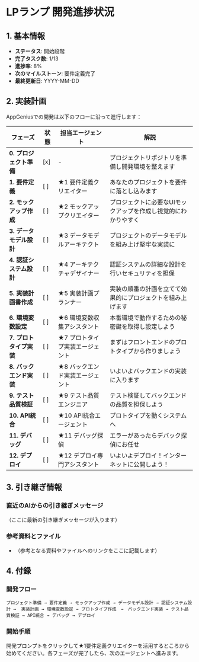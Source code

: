 # LPランプ 開発進捗状況

## 1. 基本情報

- **ステータス**: 開始段階
- **完了タスク数**: 1/13
- **進捗率**: 8%
- **次のマイルストーン**: 要件定義完了
- **最終更新日**: YYYY-MM-DD

## 2. 実装計画

AppGeniusでの開発は以下のフローに沿って進行します：

| フェーズ | 状態 | 担当エージェント | 解説 |
|---------|------|----------------|------|
| **0. プロジェクト準備** | [x] | - | プロジェクトリポジトリを準備し開発環境を整えます |
| **1. 要件定義** | [ ] | ★1 要件定義クリエイター | あなたのプロジェクトを要件に落とし込みます |
| **2. モックアップ作成** | [ ] | ★2 モックアップクリエイター | プロジェクトに必要なUIモックアップを作成し視覚的にわかりやすく |
| **3. データモデル設計** | [ ] | ★3 データモデルアーキテクト | プロジェクトのデータモデルを組み上げ堅牢な実装に |
| **4. 認証システム設計** | [ ] | ★4 アーキテクチャデザイナー | 認証システムの詳細な設計を行いセキュリティを担保 |
| **5. 実装計画書作成** | [ ] | ★5 実装計画プランナー | 実装の順番の計画を立てて効果的にプロジェクトを組み上げます |
| **6. 環境変数設定** | [ ] | ★6 環境変数収集アシスタント | 本番環境で動作するための秘密鍵を取得し設定しよう |
| **7. プロトタイプ実装** | [ ] | ★7 プロトタイプ実装エージェント | まずはフロントエンドのプロトタイプから作りましょう |
| **8. バックエンド実装** | [ ] | ★8 バックエンド実装エージェント | いよいよバックエンドの実装に入ります |
| **9. テスト品質検証** | [ ] | ★9 テスト品質エンジニア | テスト検証してバックエンドの品質を担保しよう |
| **10. API統合** | [ ] | ★10 API統合エージェント | プロトタイプを動くシステムへ |
| **11. デバッグ** | [ ] | ★11 デバッグ探偵 | エラーがあったらデバック探偵にお任せ |
| **12. デプロイ** | [ ] | ★12 デプロイ専門アシスタント | いよいよデプロイ！インターネットに公開しよう！ |


## 3. 引き継ぎ情報

### 直近のAIからの引き継ぎメッセージ
（ここに最新の引き継ぎメッセージが入ります）

### 参考資料とファイル
- （参考となる資料やファイルへのリンクをここに記載します）


## 4. 付録

### 開発フロー
```
プロジェクト準備 → 要件定義 → モックアップ作成 → データモデル設計 → 認証システム設計 →  実装計画 → 環境変数設定 → プロトタイプ作成　→　バックエンド実装 → テスト品質検証 → API統合 → デバッグ → デプロイ
```

### 開始手順

開発プロンプトをクリックして★1要件定義クリエイターを活用するところから始めてください。各フェーズが完了したら、次のエージェントへ進みます。